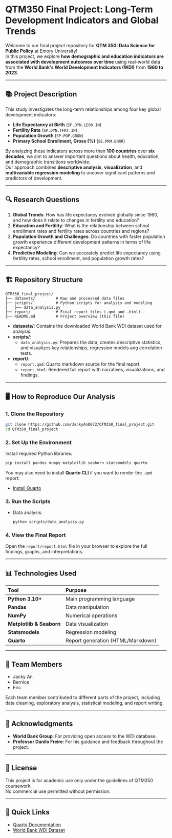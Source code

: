 # QTM350 Final Project: Long-Term Development Indicators and Global Trends

Welcome to our final project repository for **QTM 350: Data Science for Public Policy** at Emory University!  
In this project, we explore **how demographic and education indicators are associated with development outcomes over time** using real-world data from the **World Bank's World Development Indicators (WDI)** from **1960 to 2023**.

---

## 📚 Project Description

This study investigates the long-term relationships among four key global development indicators:

- **Life Expectancy at Birth** (`SP.DYN.LE00.IN`)  
- **Fertility Rate** (`SP.DYN.TFRT.IN`)  
- **Population Growth** (`SP.POP.GROW`)  
- **Primary School Enrollment, Gross (%)** (`SE.PRM.ENRR`)  

By analyzing these indicators across more than **100 countries** over **six decades**, we aim to answer important questions about health, education, and demographic transitions worldwide.  
Our approach combines **descriptive analysis**, **visualization**, and **multivariable regression modeling** to uncover significant patterns and predictors of development.

---

## 🔍 Research Questions

1. **Global Trends**: How has life expectancy evolved globally since 1960, and how does it relate to changes in fertility and education?
2. **Education and Fertility**: What is the relationship between school enrollment rates and fertility rates across countries and regions?
3. **Population Growth and Challenges**: Do countries with faster population growth experience different development patterns in terms of life expectancy?
4. **Predictive Modeling**: Can we accurately predict life expectancy using fertility rates, school enrollment, and population growth rates?

---

## 🏗️ Repository Structure

```
QTM350_final_project/
├── datasets/         # Raw and processed data files
├── scripts/          # Python scripts for analysis and modeling
│   ├── data_analysis.py
├── report/           # Final report files (.qmd and .html)
├── README.md         # Project overview (this file)
```

- **datasets/**: Contains the downloaded World Bank WDI dataset used for analysis.
- **scripts/**: 
  - `data_analysis.py`: Prepares the data, creates descriptive statistics, and visualizes key relationships, regression models ang correlation tests.
- **report/**:
  - `report.qmd`: Quarto markdown source for the final report.
  - `report.html`: Rendered full report with narratives, visualizations, and findings.

---

## 🖥️ How to Reproduce Our Analysis

### 1. Clone the Repository

```bash
git clone https://github.com/JackyAn0072/QTM350_final_project.git
cd QTM350_final_project
```

### 2. Set Up the Environment

Install required Python libraries:

```bash
pip install pandas numpy matplotlib seaborn statsmodels quarto
```

You may also need to install **Quarto CLI** if you want to render the `.qmd` report:
- [Install Quarto](https://quarto.org/docs/get-started/)

### 3. Run the Scripts

- Data analysis:  
  ```bash
  python scripts/data_analysis.py
  ```

### 4. View the Final Report

Open the `report/report.html` file in your browser to explore the full findings, graphs, and interpretations.

---

## 📊 Technologies Used

| Tool | Purpose |
|:-----|:--------|
| **Python 3.10+** | Main programming language |
| **Pandas** | Data manipulation |
| **NumPy** | Numerical operations |
| **Matplotlib & Seaborn** | Data visualization |
| **Statsmodels** | Regression modeling |
| **Quarto** | Report generation (HTML/Markdown) |

---

## 👥 Team Members

- Jacky An  
- Bernice  
- Eric  

Each team member contributed to different parts of the project, including data cleaning, exploratory analysis, statistical modeling, and report writing.

---

## 🙏 Acknowledgments

- **World Bank Group**: For providing open access to the WDI database.
- **Professor Danilo Freire**: For his guidance and feedback throughout the project.

---

## 📄 License

This project is for academic use only under the guidelines of QTM350 coursework.  
No commercial use permitted without permission.

---

## 🚀 Quick Links

- [Quarto Documentation](https://quarto.org/docs/)
- [World Bank WDI Dataset](https://databank.worldbank.org/source/world-development-indicators)
